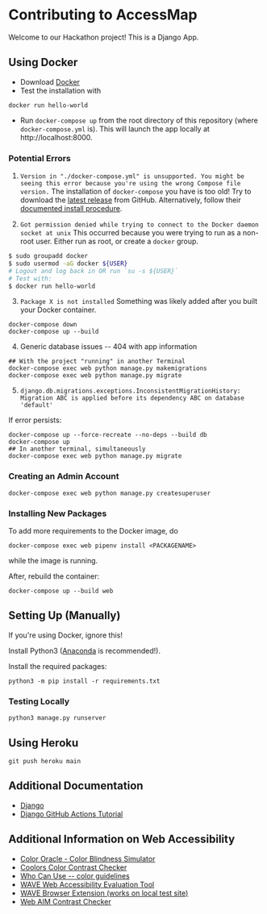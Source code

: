 # Contributing to AccessMap

Welcome to our Hackathon project! This is a Django App.

## Using Docker

- Download [Docker](https://www.docker.com/get-started)
- Test the installation with
```
docker run hello-world
```
- Run `docker-compose up` from the root directory of this repository
(where `docker-compose.yml` is).
This will launch the app locally at http://localhost:8000.

### Potential Errors

1. `Version in "./docker-compose.yml" is unsupported. You might be seeing this error because you're using the wrong Compose file version.`
The installation of `docker-compose` you have is too old!
Try to download the [latest release](https://github.com/docker/compose/releases)
from GitHub.
Alternatively, follow their
[documented install procedure](https://docs.docker.com/compose/install/).

2. `Got permission denied while trying to connect to the Docker daemon socket at unix`
This occurred because you were trying to run as a non-root user.
Either run as root, or create a `docker` group.
```bash
$ sudo groupadd docker
$ sudo usermod -aG docker ${USER}
# Logout and log back in OR run `su -s ${USER}`
# Test with:
$ docker run hello-world
```

3. `Package X is not installed`
Something was likely added after you built your Docker container.
```
docker-compose down
docker-compose up --build
```

4. Generic database issues -- 404 with app information
```
## With the project "running" in another Terminal
docker-compose exec web python manage.py makemigrations
docker-compose exec web python manage.py migrate
```

5. `django.db.migrations.exceptions.InconsistentMigrationHistory: Migration ABC is applied before its dependency ABC on database 'default'`

If error persists:
```
docker-compose up --force-recreate --no-deps --build db
docker-compose up
## In another terminal, simultaneously
docker-compose exec web python manage.py migrate
```


### Creating an Admin Account

```
docker-compose exec web python manage.py createsuperuser
```

### Installing New Packages

To add more requirements to the Docker image, do
```
docker-compose exec web pipenv install <PACKAGENAME>
```
while the image is running.

After, rebuild the container:
```
docker-compose up --build web
```

## Setting Up (Manually)

If you're using Docker, ignore this!

Install Python3 ([Anaconda](https://www.anaconda.com/products/individual)
is recommended!).

Install the required packages:
```
python3 -m pip install -r requirements.txt
```

### Testing Locally

```
python3 manage.py runserver
```

## Using Heroku

```
git push heroku main
```

## Additional Documentation

- [Django](https://docs.djangoproject.com/en/3.2/)
- [Django GitHub Actions Tutorial](https://www.hacksoft.io/blog/github-actions-in-action-setting-up-django-and-postgres)

## Additional Information on Web Accessibility

- [Color Oracle - Color Blindness Simulator](https://colororacle.org/)
- [Coolors Color Contrast Checker](https://coolors.co/contrast-checker)
- [Who Can Use -- color guidelines](https://whocanuse.com/)
- [WAVE Web Accessibility Evaluation Tool](https://wave.webaim.org/)
- [WAVE Browser Extension (works on local test site)](https://wave.webaim.org/extension/)
- [Web AIM Contrast Checker](https://webaim.org/resources/contrastchecker/)
